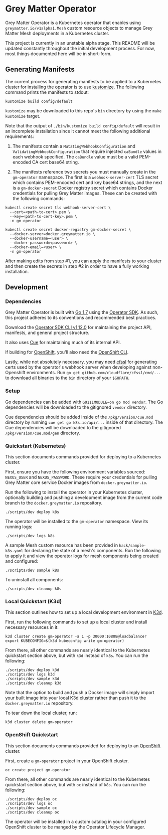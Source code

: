 # Grey Matter Operator

Grey Matter Operator is a Kubernetes operator that enables using `greymatter.io/v1alpha1.Mesh` custom resource objects to manage Grey Matter Mesh deployments in a Kubernetes cluster.

This project is currently in an unstable alpha stage. This README will be updated constantly throughout the initial development process. For now, most things documented here will be in short-form.

## Generating Manifests

The current process for generating manifests to be applied to a Kubernetes cluster for installing the operator is to use [kustomize](https://kustomize.io/). The following command prints the manifests to stdout:

```
kustomize build config/default
```

`kustomize` may be downloaded to this repo's `bin` directory by using the `make kustomize` target.

Note that the output of `./bin/kustomize build config/default` will result in an incomplete installation since it cannot meet the following additional requirements:

1. The manifests contain a `MutatingWebhookConfiguration` and `ValidatingWebhookConfiguration` that require injected `caBundle` values in each webhook specified. The `caBundle` value must be a valid PEM-encoded CA cert base64 string.

2. The manifests reference two secrets you must manually create in the `gm-operator` namespace. The first is a `webhook-server-cert` TLS secret which contains PEM-encoded cert and key base64 strings, and the next is a `gm-docker-secret` Docker registry secret which contains Docker credentials for pulling Grey Matter images. These can be created with the following commands:

```
kubectl create secret tls webhook-server-cert \
  --cert=<path-to-cert>.pem \
  --key=<path-to-cert-key>.pem \
  -n gm-operator
```

```
kubectl create secret docker-registry gm-docker-secret \
  --docker-server=docker.greymatter.io \
  --docker-username=<user> \
  --docker-password=<password> \
  --docker-email=<user> \
  -n gm-operator
```

After making edits from step #1, you can apply the manifests to your cluster and then create the secrets in step #2 in order to have a fully working installation.

## Development

### Dependencies

Grey Matter Operator is built with [Go 1.7](https://golang.org/dl/) using the [Operator SDK](https://sdk.operatorframework.io). As such, this project adheres to its conventions and recommended best practices.

Download the [Operator SDK CLI v1.12.0](https://sdk.operatorframework.io/docs/installation/) for maintaining the project API, manifests, and general project structure.

It also uses [Cue](https://cuelang.org/docs/install/) for maintaining much of its internal API.

If building for [OpenShift](https://www.redhat.com/en/technologies/cloud-computing/openshift/container-platform), you'll also need the [OpenShift CLI](https://mirror.openshift.com/pub/openshift-v4/x86_64/clients/ocp/).

Lastly, while not absolutely necessary, you may need [cfssl](https://github.com/cloudflare/cfssl) for generating certs used by the operator's webhook server when developing against non-Openshift environments. Run `go get github.com/cloudflare/cfssl/cmd/...` to download all binaries to the `bin` directory of your `$GOPATH`.

### Setup

Go dependencies can be added with `GO111MODULE=on go mod vendor`. The Go dependencies will be downloaded to the gitignored `vendor` directory.

Cue dependencies should be added inside of the `/pkg/version/cue.mod` directory by running `cue get go k8s.io/api/...` inside of that directory. The Cue dependencies will be downloaded to the gitignored `/pkg/version/cue.mod/gen` directory.

### Quickstart (Kubernetes)

This section documents commands provided for deploying to a Kubernetes cluster.

First, ensure you have the following environment variables sourced: `NEXUS_USER` and `NEXUS_PASSWORD`. These require your credentials for pulling Grey Matter core service Docker images from `docker.greymatter.io`.

Run the following to install the operator in your Kubernetes cluster, optionally building and pushing a development image from the current code branch to the `docker.greymatter.io` repository.

```
./scripts/dev deploy k8s
```

The operator will be installed to the `gm-operator` namespace. View its running logs:

```
./scripts/dev logs k8s
```

A sample Mesh custom resource has been provided in `hack/sample-k8s.yaml` for declaring the state of a mesh's components. Run the following to apply it and view the operator logs for mesh components being created and configured:

```
./scripts/dev sample k8s
```

To uninstall all components:

```
./scripts/dev cleanup k8s
```


### Local Quickstart (K3d)

This section outlines how to set up a local development environment in [K3d](https://k3d.io).

First, run the following commands to set up a local cluster and install necessary resources in it:

```
k3d cluster create gm-operator -a 1 -p 30000:10808@loadbalancer
export KUBECONFIG=$(k3d kubeconfig write gm-operator)
```

From there, all other commands are nearly identical to the Kubernetes quickstart section above, but with `k3d` instead of `k8s`. You can run the following:

```
./scripts/dev deploy k3d
./scripts/dev logs k3d
./scripts/dev sample k3d
./scripts/dev cleanup k3d
```

Note that the option to build and push a Docker image will simply import your built image into your local K3d cluster rather than push it to the `docker.greymatter.io` repository.

To tear down the local cluster, run:

```
k3d cluster delete gm-operator
```


### OpenShift Quickstart

This section documents commands provided for deploying to an [OpenShift](https://www.redhat.com/en/technologies/cloud-computing/openshift/container-platform) cluster.

First, create a `gm-operator` project in your OpenShift cluster.

```
oc create project gm-operator
```

From there, all other commands are nearly identical to the Kubernetes quickstart section above, but with `oc` instead of `k8s`. You can run the following:

```
./scripts/dev deploy oc
./scripts/dev logs oc
./scripts/dev sample oc
./scripts/dev cleanup oc
```

The operator will be installed in a custom catalog in your configured OpenShift cluster to be manged by the Operator Lifecycle Manager.
